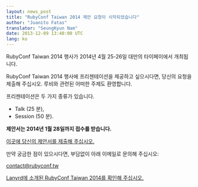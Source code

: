 ```yaml
---
layout: news_post
title: "RubyConf Taiwan 2014 제안 요청이 시작되었습니다"
author: "Juanito Fatas"
translator: "SeungKyun Nam"
date: 2013-12-09 13:40:00 UTC
lang: ko
---
```


RubyConf Taiwan 2014 행사가 2014년 4월 25-26일 대만의 타이페이에서 개최됩니다.

RubyConf Taiwan 2014 행사에 프리젠테이션을 제공하고 싶으시다면,
당신의 요청을 제출해 주십시오. 루비와 관련된 어떠한 주제도 환영합니다.

프리젠테이션은 두 가지 종류가 있습니다.

* Talk (25 분),
* Session (50 분).

**제안서는 2014년 1월 28일까지 접수를 받습니다.**

[이곳에 당신의 제안서를 제출해 주십시오.][submit-proposal]

만약 궁금한 점이 있으시다면, 부담없이 아래 이메일로 문의해 주십시오:

contact@rubyconf.tw

[Lanyrd에 소개된 RubyConf Taiwan 2014를 확인해 주십시오.][rubyconf-tw-2014-lanyrd]

[rubyconf-tw-2014-lanyrd]: http://lanyrd.com/2014/rubyconftw/
[submit-proposal]: https://kktix.com/events/rubyconftw2014-cfp?locale=en
